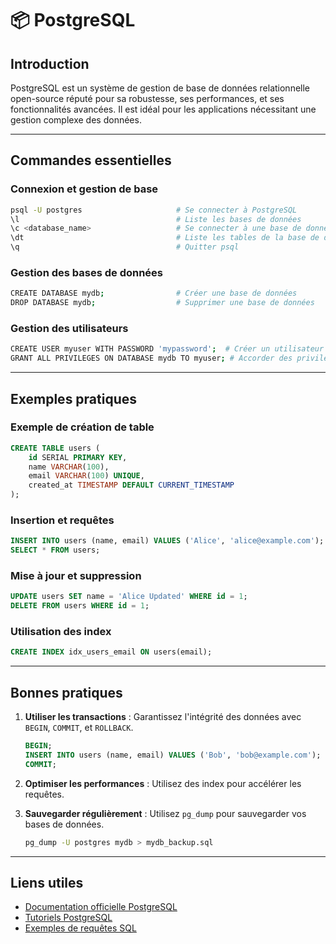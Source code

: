# 📦 PostgreSQL

## Introduction

PostgreSQL est un système de gestion de base de données relationnelle open-source réputé pour sa robustesse, ses performances, et ses fonctionnalités avancées. Il est idéal pour les applications nécessitant une gestion complexe des données.

---

## Commandes essentielles

### Connexion et gestion de base

```bash
psql -U postgres                     # Se connecter à PostgreSQL
\l                                   # Liste les bases de données
\c <database_name>                   # Se connecter à une base de données
\dt                                  # Liste les tables de la base de données
\q                                   # Quitter psql
```

### Gestion des bases de données

```bash
CREATE DATABASE mydb;                # Créer une base de données
DROP DATABASE mydb;                  # Supprimer une base de données
```

### Gestion des utilisateurs

```bash
CREATE USER myuser WITH PASSWORD 'mypassword';  # Créer un utilisateur
GRANT ALL PRIVILEGES ON DATABASE mydb TO myuser; # Accorder des privilèges à un utilisateur
```

---

## Exemples pratiques

### Exemple de création de table

```sql
CREATE TABLE users (
    id SERIAL PRIMARY KEY,
    name VARCHAR(100),
    email VARCHAR(100) UNIQUE,
    created_at TIMESTAMP DEFAULT CURRENT_TIMESTAMP
);
```

### Insertion et requêtes

```sql
INSERT INTO users (name, email) VALUES ('Alice', 'alice@example.com');
SELECT * FROM users;
```

### Mise à jour et suppression

```sql
UPDATE users SET name = 'Alice Updated' WHERE id = 1;
DELETE FROM users WHERE id = 1;
```

### Utilisation des index

```sql
CREATE INDEX idx_users_email ON users(email);
```

---

## Bonnes pratiques

1. **Utiliser les transactions** : Garantissez l'intégrité des données avec `BEGIN`, `COMMIT`, et `ROLLBACK`.

   ```sql
   BEGIN;
   INSERT INTO users (name, email) VALUES ('Bob', 'bob@example.com');
   COMMIT;
   ```

2. **Optimiser les performances** : Utilisez des index pour accélérer les requêtes.
3. **Sauvegarder régulièrement** : Utilisez `pg_dump` pour sauvegarder vos bases de données.

   ```bash
   pg_dump -U postgres mydb > mydb_backup.sql
   ```

---

## Liens utiles

- [Documentation officielle PostgreSQL](https://www.postgresql.org/docs/)
- [Tutoriels PostgreSQL](https://www.postgresqltutorial.com/)
- [Exemples de requêtes SQL](https://github.com/postgres/awesome-postgres)
